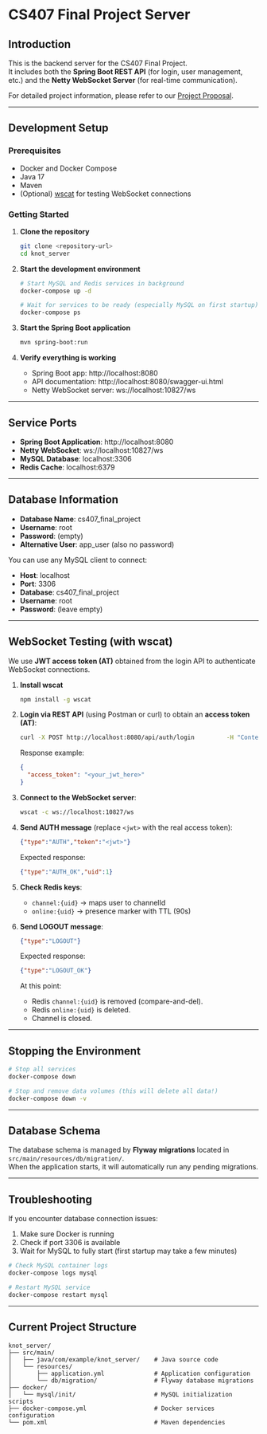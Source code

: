 # CS407 Final Project Server

## Introduction

This is the backend server for the CS407 Final Project.  
It includes both the **Spring Boot REST API** (for login, user management, etc.) and the **Netty WebSocket Server** (for real-time communication).  

For detailed project information, please refer to our [Project Proposal](./CS407_Project_Proposal.pdf).

---

## Development Setup

### Prerequisites
- Docker and Docker Compose
- Java 17
- Maven
- (Optional) [wscat](https://github.com/websockets/wscat) for testing WebSocket connections

### Getting Started

1. **Clone the repository**
   ```bash
   git clone <repository-url>
   cd knot_server
   ```

2. **Start the development environment**
   ```bash
   # Start MySQL and Redis services in background
   docker-compose up -d
   
   # Wait for services to be ready (especially MySQL on first startup)
   docker-compose ps
   ```

3. **Start the Spring Boot application**
   ```bash
   mvn spring-boot:run
   ```

4. **Verify everything is working**
   - Spring Boot app: http://localhost:8080
   - API documentation: http://localhost:8080/swagger-ui.html
   - Netty WebSocket server: ws://localhost:10827/ws

---

## Service Ports

- **Spring Boot Application**: http://localhost:8080  
- **Netty WebSocket**: ws://localhost:10827/ws  
- **MySQL Database**: localhost:3306  
- **Redis Cache**: localhost:6379  

---

## Database Information

- **Database Name**: cs407_final_project  
- **Username**: root  
- **Password**: (empty)  
- **Alternative User**: app_user (also no password)  

You can use any MySQL client to connect:
- **Host**: localhost  
- **Port**: 3306  
- **Database**: cs407_final_project  
- **Username**: root  
- **Password**: (leave empty)  

---

## WebSocket Testing (with wscat)

We use **JWT access token (AT)** obtained from the login API to authenticate WebSocket connections.

1. **Install wscat**
   ```bash
   npm install -g wscat
   ```

2. **Login via REST API** (using Postman or curl) to obtain an **access token (AT)**:
   ```bash
   curl -X POST http://localhost:8080/api/auth/login         -H "Content-Type: application/json"         -d '{"username":"admin","password":"123456"}'
   ```
   Response example:
   ```json
   {
     "access_token": "<your_jwt_here>"
   }
   ```

3. **Connect to the WebSocket server**:
   ```bash
   wscat -c ws://localhost:10827/ws
   ```

4. **Send AUTH message** (replace `<jwt>` with the real access token):
   ```json
   {"type":"AUTH","token":"<jwt>"}
   ```
   Expected response:
   ```json
   {"type":"AUTH_OK","uid":1}
   ```

5. **Check Redis keys**:
   - `channel:{uid}` → maps user to channelId
   - `online:{uid}` → presence marker with TTL (90s)

6. **Send LOGOUT message**:
   ```json
   {"type":"LOGOUT"}
   ```
   Expected response:
   ```json
   {"type":"LOGOUT_OK"}
   ```
   At this point:
   - Redis `channel:{uid}` is removed (compare-and-del).
   - Redis `online:{uid}` is deleted.
   - Channel is closed.

---

## Stopping the Environment

```bash
# Stop all services
docker-compose down

# Stop and remove data volumes (this will delete all data!)
docker-compose down -v
```

---

## Database Schema

The database schema is managed by **Flyway migrations** located in `src/main/resources/db/migration/`.  
When the application starts, it will automatically run any pending migrations.

---

## Troubleshooting

If you encounter database connection issues:

1. Make sure Docker is running  
2. Check if port 3306 is available  
3. Wait for MySQL to fully start (first startup may take a few minutes)  

```bash
# Check MySQL container logs
docker-compose logs mysql

# Restart MySQL service
docker-compose restart mysql
```

---

## Current Project Structure

```
knot_server/
├── src/main/
│   ├── java/com/example/knot_server/    # Java source code
│   └── resources/
│       ├── application.yml              # Application configuration
│       └── db/migration/                # Flyway database migrations
├── docker/
│   └── mysql/init/                      # MySQL initialization scripts
├── docker-compose.yml                   # Docker services configuration
└── pom.xml                              # Maven dependencies
```
